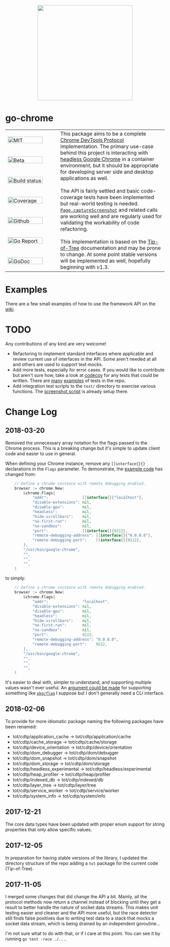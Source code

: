 <p align="center">
    <a href="https://gopherize.me/gopher/255e20ee48c85f3b4701446e2513c100f22129f3"><img src="https://github.com/mkenney/go-chrome/wiki/assets/images/gopher-logo.png" width="300px"></a>
</p>

# go-chrome

<table><tbody><tr>
    <td>
        <a href="https://github.com/mkenney/go-chrome/blob/master/LICENSE"><img src="https://img.shields.io/github/license/mkenney/go-chrome.svg" width="110px" height="21px" alt="MIT License"></a>
    </td>
    <td rowspan="7">
        This package aims to be a complete <a href="https://chromedevtools.github.io/devtools-protocol/">Chrome DevTools Protocol</a> implementation. The primary use-case behind this project is interacting with <a href="https://developers.google.com/web/updates/2017/04/headless-chrome">headless Google Chrome</a> in a container environment, but it should be appropriate for developing server side and desktop applications as well.
        <br><br>
        The API is fairly settled and basic code-coverage tests have been implemented but real-world testing is needed. <a href="https://chromedevtools.github.io/devtools-protocol/tot/Page/#method-captureScreenshot"><code>Page.captureScreenshot</code></a> and related calls are working well and are regularly used for validating the workability of code refactoring.
        <br /><br />
        This implementation is based on the <a href="https://chromedevtools.github.io/devtools-protocol/tot/">Tip-of-Tree</a> documentation and may be prone to change. At some point stable versions will be implemented as well, hopefully beginning with v1.3.
    </td>
</tr><tr>
    <td>
        <a href="https://github.com/mkenney/software-guides/blob/master/STABILITY-BADGES.md#beta"><img src="https://img.shields.io/badge/stability-beta-33bbff.svg" width="110px" height="21px" alt="Beta"></a>
    </td>
</tr><tr>
    <td width="150">
        <a href="https://travis-ci.org/mkenney/go-chrome"><img src="https://travis-ci.org/mkenney/go-chrome.svg?branch=master" width="110px" height="21px" alt="Build status"></a>
    </td>
</tr><tr>
    <td width="150">
        <a href="https://codecov.io/gh/mkenney/go-chrome"><img src="https://img.shields.io/codecov/c/github/mkenney/go-chrome/master.svg" width="110px" height="21px" alt="Coverage status"></a>
    </td>
</tr><tr>
    <td>
        <a href="https://github.com/mkenney/go-chrome/issues"><img src="https://img.shields.io/github/issues-raw/mkenney/go-chrome.svg" width="110px" height="21px" alt="Github issues"></a>
    </td>
</tr><tr>
    <td>
        <a href="https://goreportcard.com/report/github.com/mkenney/go-chrome"><img src="https://goreportcard.com/badge/github.com/mkenney/go-chrome" width="110px" height="21px" alt="Go Report Card"></a>
    </td>
</tr><tr>
    <td>
        <a href="https://godoc.org/github.com/mkenney/go-chrome"><img src="https://godoc.org/github.com/mkenney/go-chrome?status.svg" width="110px" height="21px" alt="GoDoc"></a>
    </td>
</tr></tbody></table>

# Examples

There are a few small examples of how to use the framework API on the [wiki](https://github.com/mkenney/go-chrome/wiki).

# TODO

Any contributions of any kind are very welcome!

* Refactoring to implement standard interfaces where applicable and review current use of interfaces in the API. Some aren't needed at all and others are used to support test mocks.
* Add more tests, especially for error cases. If you would like to contribute but aren't sure how, take a look at [codecov](https://codecov.io/gh/mkenney/go-chrome) for any tests that could be written. There are [many](https://github.com/mkenney/go-chrome/blob/master/tot/socket/cdtp.animation_test.go) [examples](https://github.com/mkenney/go-chrome/blob/master/tot/cdtp/animation/enum.animation.type_test.go) of tests in the repo.
* Add integration test scripts to the `test/` directory to exercise various functions. The [screenshot script](https://github.com/mkenney/go-chrome/wiki/Example%3A-Capture-A-Screenshot) is already setup there.

# Change Log

## 2018-03-20

Removed the unnecessary array notation for the flags passed to the Chrome process. This is a breaking change but it's simple to update client code and easier to use in general.

When defining your Chrome instance, remove any `[]interface{}{}` declarations in the `Flags` parameter. To demonstrate, the [example code](https://github.com/mkenney/go-chrome/wiki/Example%3A-Capture-A-Screenshot) has changed from:
```go
	// Define a chrome instance with remote debugging enabled.
	browser := chrome.New(
		&chrome.Flags{
			"addr":               []interface{}{"localhost"},
			"disable-extensions": nil,
			"disable-gpu":        nil,
			"headless":           nil,
			"hide-scrollbars":    nil,
			"no-first-run":       nil,
			"no-sandbox":         nil,
			"port":               []interface{}{9222},
			"remote-debugging-address": []interface{}{"0.0.0.0"},
			"remote-debugging-port":    []interface{}{9222},
		},
		"/usr/bin/google-chrome",
		"",
		"",
		"",
	)
```
to simply:
```go
	// Define a chrome instance with remote debugging enabled.
	browser := chrome.New(
		&chrome.Flags{
			"addr":               "localhost",
			"disable-extensions": nil,
			"disable-gpu":        nil,
			"headless":           nil,
			"hide-scrollbars":    nil,
			"no-first-run":       nil,
			"no-sandbox":         nil,
			"port":               9222,
			"remote-debugging-address": "0.0.0.0",
			"remote-debugging-port":    9222,
		},
		"/usr/bin/google-chrome",
		"",
		"",
		"",
	)
```

It's easier to deal with, simpler to understand, and supporting multiple values wasn't ever useful. An [argument could be made](https://github.com/mkenney/go-chrome/issues/new) for supporting something like [`pkg/flag`](https://golang.org/pkg/flag/) I suppose but I don't generally need a CLI interface.

## 2018-02-06

To provide for more idiomatic package naming the following packages have been renamed:

* tot/cdtp/application_cache -> tot/cdtp/application/cache
* tot/cdtp/cache_storage -> tot/cdtp/cache/storage
* tot/cdtp/device_orientation -> tot/cdtp/device/orientation
* tot/cdtp/dom_debugger -> tot/cdtp/dom/debugger
* tot/cdtp/dom_snapshot -> tot/cdtp/dom/snapshot
* tot/cdtp/dom_storage -> tot/cdtp/dom/storage
* tot/cdtp/headless_experimental -> tot/cdtp/headless/experimental
* tot/cdtp/heap_profiler -> tot/cdtp/heap/profiler
* tot/cdtp/indexed_db -> tot/cdtp/indexed/db
* tot/cdtp/layer_tree -> tot/cdtp/layer/tree
* tot/cdtp/service_worker -> tot/cdtp/service/worker
* tot/cdtp/system_info -> tot/cdtp/system/info

## 2017-12-21

The core data types have been updated with proper enum support for string properties that only allow specific values.

## 2017-12-05

In preparation for having stable versions of the library, I updated the directory structure of the repo adding a `tot` package for the current code (Tip-of-Tree).

## 2017-11-05

I merged some changes that did change the API a bit. Mainly, all the protocol methods now return a channel instead of blocking until they get a result to better handle the nature of socket data streams. This makes unit testing easier and cleaner and the API more useful, but the race detector still finds false positives due to writing test data to a stack that mocks a socket data stream, which is being drained by an independent goroutine...

I'm not sure what to do with that, or if I care at this point. You can see it by running `go test -race ./...`.

